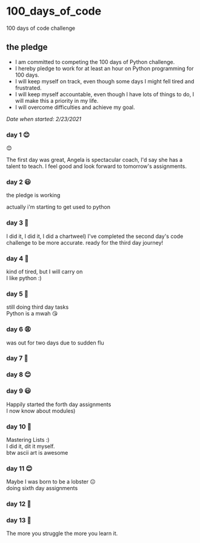 # 100_days_of_code
100 days of code challenge



## **the pledge**
+ I am committed to competing the 100 days of Python challenge.
+ I hereby pledge to work for at least an hour on Python programming for 100 days.
+ I will keep myself on track, even though some days I might fell tired and frustrated.
+ I will keep myself accountable, even though I have lots of things to do, I will make this a priority in my life.
+ I will overcome difficulties and achieve my goal.

*Date when started: 2/23/2021*

### day 1 😊

:blush:

The first day was great, Angela is spectacular coach, I'd say she has a talent to teach. I feel good and look forward to tomorrow's assignments.

### day 2 😃

the pledge is working

actually i'm starting to get used to python

### day 3 💪

I did it, I did it, I did a chartweel) 
I've completed the second day's code challenge to be more accurate.
ready for the third day journey!

### day 4 💪

kind of tired, but I will carry on\
I like python :)

### day 5 😤

still doing third day tasks\
Python is a mwah 😘

### day 6 😩

was out for two days due to sudden flu 

### day 7 🐆

### day 8 😊

### day 9 😃

Happily started the forth day assignments\
I now know about modules)

### day 10 💪

Mastering Lists :)\
I did it, dit it myself. \
btw  ascii art is awesome

### day 11 😊

Maybe I was born to be a lobster 😐\
doing sixth day assignments

### day 12 💪

### day 13 😤

The more you struggle the more you learn it.